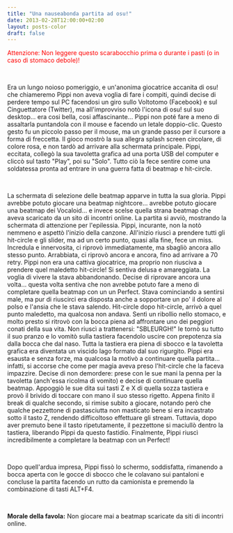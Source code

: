 ```yaml
---
title: "Una nauseabonda partita ad osu!"
date: 2013-02-28T12:00:00+02:00
layout: posts-color
draft: false
---
```


<p style="color: red">Attenzione: Non leggere questo scarabocchio prima o durante i pasti (o in caso di stomaco debole)!</p>

&nbsp;

Era un lungo noioso pomeriggio, e un'anonima giocatrice accanita di osu! che chiameremo Pippi non aveva voglia di fare i compiti, quindi decise di perdere tempo sul PC facendosi un giro sullo Voltotomo (Facebook) e sul Cinguettatore (Twitter), ma all'improvviso notò l'icona di osu! sul suo desktop... era cosi bella, cosi affascinante... Pippi non poté fare a meno di assaltarla puntandola con il mouse e facendo un letale doppio-clic. Questo gesto fu un piccolo passo per il mouse, ma un grande passo per il cursore a forma di freccetta. Il gioco mostrò la sua allegra splash screen circolare, di colore rosa, e non tardò ad arrivare alla schermata principale. Pippi, eccitata, collegò la sua tavoletta grafica ad una porta USB del computer e cliccò sul tasto "Play", poi su "Solo". Tutto ciò la fece sentire come una soldatessa pronta ad entrare in una guerra fatta di beatmap e hit-circle.

&nbsp;

La schermata di selezione delle beatmap apparve in tutta la sua gloria. Pippi avrebbe potuto giocare una beatmap nightcore... avrebbe potuto giocare una beatmap dei Vocaloid... e invece scelse quella strana beatmap che aveva scaricato da un sito di incontri online. La partita si avviò, mostrando la schermata di attenzione per l'epilessia. Pippi, incurante, non la notò nemmeno e aspettò l'inizio della canzone. All'inizio riuscì a prendere tutti gli hit-circle e gli slider, ma ad un certo punto, quasi alla fine, fece un miss.
Incredula e innervosita, ci riprovò immediatamente, ma sbagliò ancora allo stesso punto. Arrabbiata, ci riprovò ancora e ancora, fino ad arrivare a 70 retry. Pippi non era una cattiva giocatrice, ma proprio non riusciva a prendere quel maledetto hit-circle! Si sentiva delusa e amareggiata. La voglia di vivere la stava abbandonando.
Decise di riprovare ancora una volta... questa volta sentiva che non avrebbe potuto fare a meno di completare quella beatmap con un un Perfect. Stava cominciando a sentirsi male, ma pur di riuscirci era disposta anche a sopportare un po' il dolore al polso e l'ansia che le stava salendo.
Hit-circle dopo hit-circle, arrivò a quel punto maledetto, ma qualcosa non andava. Sentì un ribollio nello stomaco, e molto presto si ritrovò con la bocca piena ad affrontare uno dei peggiori conati della sua vita. Non riuscì a trattenersi: "SBLEURGH!" le tornò su tutto il suo pranzo e lo vomitò sulla tastiera facendolo uscire con prepotenza sia dalla bocca che dal naso. Tutta la tastiera era piena di sbocco e la tavoletta grafica era diventata un viscido lago formato dal suo rigurgito.
Pippi era esausta e senza forze, ma qualcosa la motivò a continuare quella partita... infatti, si accorse che come per magia aveva preso l'hit-circle che la faceva impazzire. Decise di non demordere: prese con le sue mani la penna per la tavoletta (anch'essa ricolma di vomito) e decise di continuare quella beatmap.
Appoggiò le sue dita sui tasti Z e X di quella sozza tastiera e provò il brivido di toccare con mano il suo stesso rigetto. Appena finito il break di qualche secondo, si rimise subito a giocare, notando però che qualche pezzettone di pastasciutta non masticato bene si era incastrato sotto il tasto Z, rendendo difficoltoso effettuare gli stream. Tuttavia, dopo aver premuto bene il tasto ripetutamente, il pezzettone si maciullò dentro la tastiera, liberando Pippi da questo fastidio. Finalmente, Pippi riuscì incredibilmente a completare la beatmap con un Perfect!

&nbsp;

Dopo quell'ardua impresa, Pippi fissò lo schermo, soddisfatta, rimanendo a bocca aperta con le gocce di sbocco che le colavano sui pantaloni e concluse la partita facendo un rutto da camionista e premendo la combinazione di tasti ALT+F4.

&nbsp;

**Morale della favola:** Non giocare mai a beatmap scaricate da siti di incontri online.
